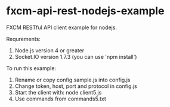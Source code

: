# fxcm-api-rest-nodejs-example
FXCM RESTful API client example for nodejs.

Requrements:
1. Node.js version 4 or greater
2. Socket.IO version 1.7.3 (you can use 'npm install')

To run this example:

1. Rename or copy config.sample.js into config.js
2. Change token, host, port and protocol in config.js
3. Start the client with: node client5.js
4. Use commands from commands5.txt
